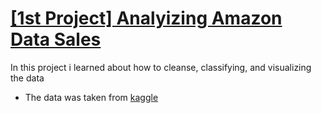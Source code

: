 # [[1st Project] Analyizing Amazon Data Sales ](https://github.com/Hapijin/amazon-sales)

In this project i learned about how to cleanse, classifying, and visualizing the data

* The data was taken from [kaggle](https://www.kaggle.com/datasets/karkavelrajaj/amazon-sales-dataset)
